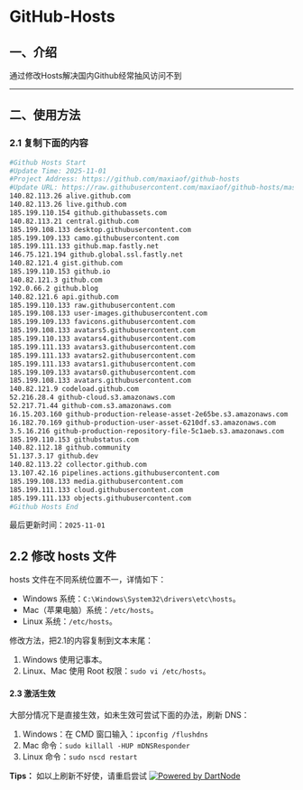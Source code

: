 # GitHub-Hosts

## 一、介绍
通过修改Hosts解决国内Github经常抽风访问不到

---

## 二、使用方法

### 2.1 复制下面的内容
```bash
#Github Hosts Start
#Update Time: 2025-11-01
#Project Address: https://github.com/maxiaof/github-hosts
#Update URL: https://raw.githubusercontent.com/maxiaof/github-hosts/master/hosts
140.82.113.26 alive.github.com
140.82.113.26 live.github.com
185.199.110.154 github.githubassets.com
140.82.113.21 central.github.com
185.199.108.133 desktop.githubusercontent.com
185.199.109.133 camo.githubusercontent.com
185.199.111.133 github.map.fastly.net
146.75.121.194 github.global.ssl.fastly.net
140.82.121.4 gist.github.com
185.199.110.153 github.io
140.82.121.3 github.com
192.0.66.2 github.blog
140.82.121.6 api.github.com
185.199.110.133 raw.githubusercontent.com
185.199.108.133 user-images.githubusercontent.com
185.199.109.133 favicons.githubusercontent.com
185.199.108.133 avatars5.githubusercontent.com
185.199.110.133 avatars4.githubusercontent.com
185.199.111.133 avatars3.githubusercontent.com
185.199.111.133 avatars2.githubusercontent.com
185.199.111.133 avatars1.githubusercontent.com
185.199.109.133 avatars0.githubusercontent.com
185.199.108.133 avatars.githubusercontent.com
140.82.121.9 codeload.github.com
52.216.28.4 github-cloud.s3.amazonaws.com
52.217.71.44 github-com.s3.amazonaws.com
16.15.203.160 github-production-release-asset-2e65be.s3.amazonaws.com
16.182.70.169 github-production-user-asset-6210df.s3.amazonaws.com
3.5.16.216 github-production-repository-file-5c1aeb.s3.amazonaws.com
185.199.110.153 githubstatus.com
140.82.112.18 github.community
51.137.3.17 github.dev
140.82.113.22 collector.github.com
13.107.42.16 pipelines.actions.githubusercontent.com
185.199.108.133 media.githubusercontent.com
185.199.111.133 cloud.githubusercontent.com
185.199.111.133 objects.githubusercontent.com
#Github Hosts End

```
最后更新时间：`2025-11-01`

## 2.2 修改 hosts 文件
hosts 文件在不同系统位置不一，详情如下：
- Windows 系统：`C:\Windows\System32\drivers\etc\hosts`。
- Mac（苹果电脑）系统：`/etc/hosts`。
- Linux 系统：`/etc/hosts`。

修改方法，把2.1的内容复制到文本末尾：

1. Windows 使用记事本。
2. Linux、Mac 使用 Root 权限：`sudo vi /etc/hosts`。

#### 2.3 激活生效
大部分情况下是直接生效，如未生效可尝试下面的办法，刷新 DNS：

1. Windows：在 CMD 窗口输入：`ipconfig /flushdns`
2. Mac 命令：`sudo killall -HUP mDNSResponder`
3. Linux 命令：`sudo nscd restart`

**Tips：** 如以上刷新不好使，请重启尝试
[![Powered by DartNode](https://dartnode.com/branding/DN-Open-Source-sm.png)](https://dartnode.com "Powered by DartNode - Free VPS for Open Source")

